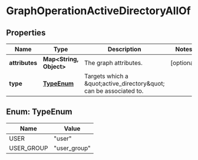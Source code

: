 

# GraphOperationActiveDirectoryAllOf


## Properties

| Name | Type | Description | Notes |
|------------ | ------------- | ------------- | -------------|
|**attributes** | **Map&lt;String, Object&gt;** | The graph attributes. |  [optional] |
|**type** | [**TypeEnum**](#TypeEnum) | Targets which a \&quot;active_directory\&quot; can be associated to. |  |



## Enum: TypeEnum

| Name | Value |
|---- | -----|
| USER | &quot;user&quot; |
| USER_GROUP | &quot;user_group&quot; |



